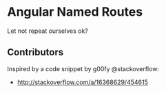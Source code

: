 # Angular Named Routes

Let not repeat ourselves ok?


## Contributors

Inspired by a code snippet by g00fy @stackoverflow: 
  - http://stackoverflow.com/a/16368629/454615
  
